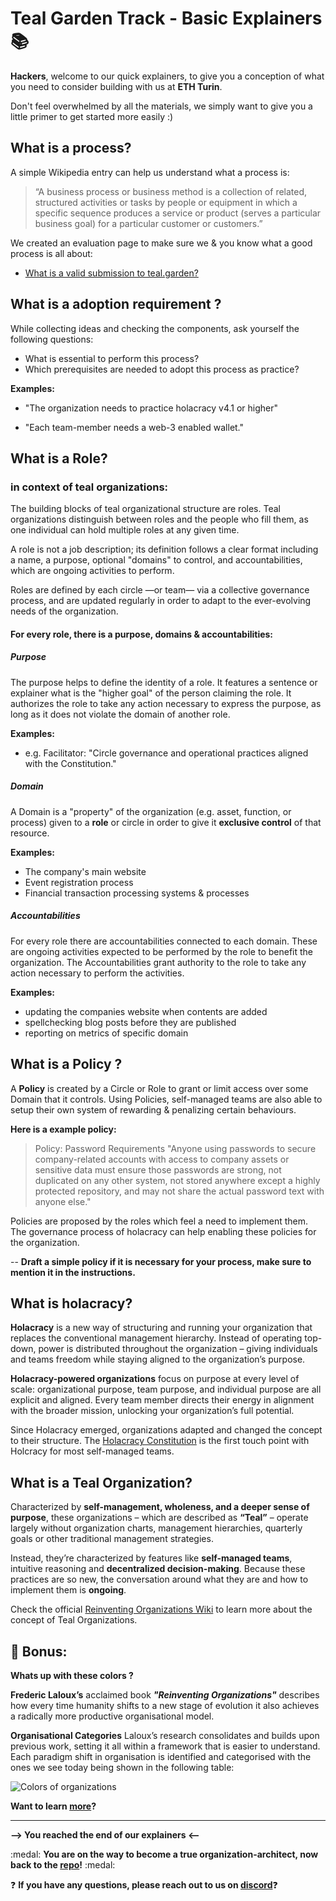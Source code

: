 # Teal Garden Track - Basic Explainers :books:

**Hackers**, welcome to our quick explainers, to give you a conception of what you need to consider building with us at **ETH Turin**.

Don't feel overwhelmed by all the materials, we simply want to give you a little primer to get started more easily :)

## What is a process?

A simple Wikipedia entry can help us understand what a process is:

> “A business process or business method is a collection of related, structured activities or tasks by people or equipment in which a specific sequence produces a service or product (serves a particular business goal) for a particular customer or customers.”

We created an evaluation page to make sure we & you know what a good process is all about:

- [What is a valid submission to teal.garden?](https://github.com/deora-earth/tealgarden/tree/develop/docs/submission-evaluation.md)

## What is a adoption requirement ?

While collecting ideas and checking the components, ask yourself the following questions:

- What is essential to perform this process?
- Which prerequisites are needed to adopt this process as practice?

**Examples:**

- "The organization needs to practice holacracy v4.1 or higher"

- "Each team-member needs a web-3 enabled wallet."

## What is a Role?

### in context of teal organizations:

The building blocks of teal organizational structure are roles. Teal organizations distinguish between roles and the people who fill them, as one individual can hold multiple roles at any given time.

A role is not a job description; its definition follows a clear format including a name, a purpose, optional "domains" to control, and accountabilities, which are ongoing activities to perform.

Roles are defined by each circle —or team— via a collective governance process, and are updated regularly in order to adapt to the ever-evolving needs of the organization.

#### For every role, there is a purpose, domains & accountabilities:

##### Purpose

The purpose helps to define the identity of a role. It features a sentence or explainer what is the "higher goal" of the person claiming the role. It authorizes the role to take any action necessary to express the purpose, as long as it does not violate the domain of another role.

**Examples:**

- e.g. Facilitator: "Circle governance and operational practices aligned with the Constitution."

##### Domain

A Domain is a "property" of the organization (e.g. asset, function, or process) given to a **role** or circle in order to give it **exclusive control** of that resource.

**Examples:**

- The company's main website
- Event registration process
- Financial transaction processing systems & processes

##### Accountabilities

For every role there are accountabilities connected to each domain. These are ongoing activities expected to be performed by the role to benefit the organization. The Accountabilities grant authority to the role to take any action necessary to perform the activities.

**Examples:**

- updating the companies website when contents are added
- spellchecking blog posts before they are published
- reporting on metrics of specific domain

####

## What is a Policy ?

A **Policy** is created by a Circle or Role to grant or limit access over some Domain that it controls. Using Policies, self-managed teams are also able to setup their own system of rewarding & penalizing certain behaviours.

**Here is a example policy:**

> Policy: Password Requirements
> "Anyone using passwords to secure company-related accounts with access to company assets or sensitive data must ensure those passwords are strong, not duplicated on any other system, not stored anywhere except a highly protected repository, and may not share the actual password text with anyone else."

Policies are proposed by the roles which feel a need to implement them. The governance process of holacracy can help enabling these policies for the organization.

-- **Draft a simple policy if it is necessary for your process, make sure to mention it in the instructions.**

## What is holacracy?

**Holacracy** is a new way of structuring and running your organization that replaces the conventional management hierarchy. Instead of operating top-down, power is distributed throughout the organization – giving individuals and teams freedom while staying aligned to the organization’s purpose.

**Holacracy-powered organizations** focus on purpose at every level of scale: organizational purpose, team purpose, and individual purpose are all explicit and aligned. Every team member directs their energy in alignment with the broader mission, unlocking your organization’s full potential.

Since Holacracy emerged, organizations adapted and changed the concept to their structure. The [Holacracy Constitution](https://www.holacracy.org/constitution#art1) is the first touch point with Holcracy for most self-managed teams.

## What is a Teal Organization?

Characterized by **self-management, wholeness, and a deeper sense of purpose**, these organizations – which are described as **“Teal”** – operate largely without organization charts, management hierarchies, quarterly goals or other traditional management strategies.

Instead, they’re characterized by features like **self-managed teams**, intuitive reasoning and **decentralized decision-making**. Because these practices are so new, the conversation around what they are and how to implement them is **ongoing**.

Check the official [Reinventing Organizations Wiki](https://reinventingorganizationswiki.com/Main_Page) to learn more about the concept of Teal Organizations.

## :tada: Bonus:

**Whats up with these colors ?**

**Frederic Laloux’s** acclaimed book **_"Reinventing Organizations"_** describes how every time humanity shifts to a new stage of evolution it also achieves a radically more productive organisational model.

**Organisational Categories**
Laloux’s research consolidates and builds upon previous work, setting it all within a framework that is easier to understand. Each paradigm shift in organisation is identified and categorised with the ones we see today being shown in the following table:

![Colors of organizations](https://i.imgur.com/rbkvzdp.png)

**Want to learn [more](http://pragmaticscrum.info/what-colour-is-your-organisation/)?**

---

**--> You reached the end of our explainers <--**

:medal: **You are on the way to become a true organization-architect, now back to the [repo](https://github.com/deora-earth/tealgarden)!** :medal:

:question: **If you have any questions, please reach out to us on [discord](https://discord.gg/T5NU2q5)**:question:
